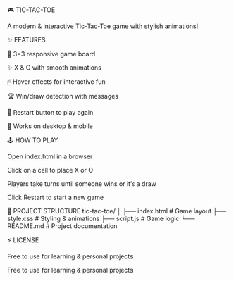 🎮 TIC-TAC-TOE

A modern & interactive Tic-Tac-Toe game with stylish animations!

✨ FEATURES

🎨 3×3 responsive game board

✨ X & O with smooth animations

🖱 Hover effects for interactive fun

🏆 Win/draw detection with messages

🔄 Restart button to play again

📱 Works on desktop & mobile

🕹 HOW TO PLAY

Open index.html in a browser

Click on a cell to place X or O

Players take turns until someone wins or it’s a draw

Click Restart to start a new game

📂 PROJECT STRUCTURE
tic-tac-toe/
│
├── index.html       # Game layout
├── style.css        # Styling & animations
├── script.js        # Game logic
└── README.md        # Project documentation

⚡ LICENSE

Free to use for learning & personal projects

Free to use for learning & personal projects
